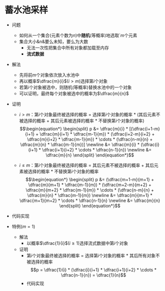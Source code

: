 # 蓄水池采样

* 问题
  * 如何从一个集合(元素个数为$n$)中**随机**(等概率)地选取`$m$个元素
  * 集合大小&n&要么未知，要么为大数
    * 无法一次性把集合中所有对象都加载至内存
    * **流式数据**
* 解法
  * 先将前$m$个对象依次放入水池中
  * 再以概率$\dfrac{m}{i}$($i > m$)选择第$i$个对象
  * 若第$i$个对象被选中，则随机(等概率)替换水池中的一个对象
  * 可以证明，最终每个对象被选中的概率为$\dfrac{m}{n}$
* 证明
  * $i > m$：第$i$个对象最终被选择的概率 = 选择第$i$个对象的概率 * (其后元素不被选择的概率 + 其后元素被选择的概率 * 不替换第$i$个对象的概率)  
$$\begin{equation*} \begin{split} 
p &= \dfrac{m}{i} * [(\dfrac{i+1-m}{i+1} + \dfrac{m}{i+1} * \dfrac{m-1}{m}) * (\dfrac{i+2-m}{i+2} + \dfrac{m}{i+2} * \dfrac{m-1}{m}) * \cdots * (\dfrac{n-m}{n} + \dfrac{m}{n} * \dfrac{m-1}{m})] \newline
&= \dfrac{m}{i} * (\dfrac{i}{i+1} * \dfrac{i+1}{i+2} * \cdots * \dfrac{n-1}{n}) \newline
&= \dfrac{m}{n} 
\end{split} \end{equation*}$$
  
  * $i \leq m$：第$i$个对象最终被选择的概率 = 其后元素不被选择的概率 + 其后元素被选择的概率 * 不替换第$i$个对象的概率
$$\begin{equation*} \begin{split} 
p &= (\dfrac{m+1-m}{m+1} + \dfrac{m}{m+1} * \dfrac{m-1}{m}) * (\dfrac{m+2-m}{m+2} + \dfrac{m}{m+2} * \dfrac{m-1}{m}) * \cdots * (\dfrac{n-m}{n} + \dfrac{m}{n} * \dfrac{m-1}{m}) \newline
&= \dfrac{m}{m+1} * \dfrac{m+1}{m+2} * \cdots * \dfrac{n-1}{n} \newline
&= \dfrac{m}{n} 
\end{split} \end{equation*}$$

* 代码实现
* 特例($m=1$)
  * 解法
    * 以概率$\dfrac{1}{i}$($i \geq 1$)选择流式数据中第$i$个对象
  * 证明
    * 第$i$个对象最终被选择的概率 = 选择第$i$个对象的概率 * 其后所有对象不被选择的概率
    $$p = \dfrac{1}{i} * (\dfrac{i}{i+1} * \dfrac{i+1}{i+2} * \cdots * \dfrac{n-1}{n}) = \dfrac{1}{n}$$
    * 代码实现
